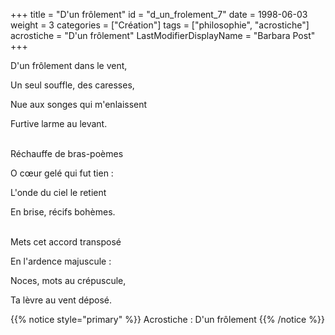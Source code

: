 +++
title = "D'un frôlement"
id = "d_un_frolement_7"
date = 1998-06-03
weight = 3
categories = ["Création"]
tags = ["philosophie", "acrostiche"]
acrostiche = "D'un frôlement"
LastModifierDisplayName = "Barbara Post"
+++

D'un frôlement dans le vent,

Un seul souffle, des caresses,

Nue aux songes qui m'enlaissent

Furtive larme au levant.

 \
Réchauffe de bras-poèmes

O cœur gelé qui fut tien :

L'onde du ciel le retient

En brise, récifs bohèmes.

 \
Mets cet accord transposé

En l'ardence majuscule :

Noces, mots au crépuscule,

Ta lèvre au vent déposé.

{{% notice style="primary" %}}
Acrostiche : D'un frôlement
{{% /notice %}}
